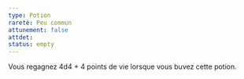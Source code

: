 ```yaml
---
type: Potion
rareté: Peu commun
attunement: false
attdet:
status: empty
---
```

Vous regagnez 4d4 + 4 points de vie lorsque vous buvez cette potion.
